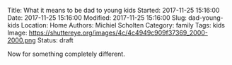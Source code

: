 Title: What it means to be dad to young kids
Started: 2017-11-25 15:16:00
Date: 2017-11-25 15:16:00
Modified: 2017-11-25 15:16:00
Slug: dad-young-kids
Location: Home
Authors: Michiel Scholten
Category: family
Tags: kids
Image: https://shuttereye.org/images/4c/4c4949c909f37369_2000-2000.png
Status: draft

Now for something completely different.


